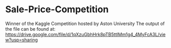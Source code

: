# Sale-Price-Competition
Winner of the Kaggle Competition hosted by Aston University
The output of the file can be found at: https://drive.google.com/file/d/1qXzuGbhHrk8pTB5ttIMm1g4_4MyFcA3L/view?usp=sharing
